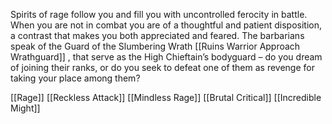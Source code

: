 Spirits of rage follow you and fill you with uncontrolled ferocity in battle. When you are not in combat you are of a thoughtful and patient disposition, a contrast that makes you both appreciated and feared. The barbarians speak of the Guard of the Slumbering Wrath [[Ruins Warrior Approach Wrathguard]] , that serve as the High Chieftain’s bodyguard – do you dream of joining their ranks, or do you seek to defeat one of them as revenge for taking your place among them?

[[Rage]]
[[Reckless Attack]]
[[Mindless Rage]]
[[Brutal Critical]]
[[Incredible Might]]